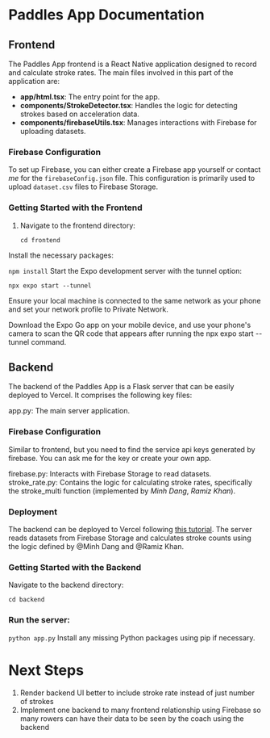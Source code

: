 # Paddles App Documentation

## Frontend

The Paddles App frontend is a React Native application designed to record and calculate stroke rates. The main files involved in this part of the application are:

- **app/html.tsx**: The entry point for the app.
- **components/StrokeDetector.tsx**: Handles the logic for detecting strokes based on acceleration data.
- **components/firebaseUtils.tsx**: Manages interactions with Firebase for uploading datasets.

### Firebase Configuration

To set up Firebase, you can either create a Firebase app yourself or contact *me* for the `firebaseConfig.json` file. This configuration is primarily used to upload `dataset.csv` files to Firebase Storage.

### Getting Started with the Frontend

1. Navigate to the frontend directory:

   ```cd frontend```

Install the necessary packages:

  ```npm install```
Start the Expo development server with the tunnel option:

  ```npx expo start --tunnel```
  
Ensure your local machine is connected to the same network as your phone and set your network profile to Private Network.

Download the Expo Go app on your mobile device, and use your phone's camera to scan the QR code that appears after running the npx expo start --tunnel command.

## Backend
The backend of the Paddles App is a Flask server that can be easily deployed to Vercel. It comprises the following key files:

app.py: The main server application.

### Firebase Configuration

Similar to frontend, but you need to find the service api keys generated by firebase. You can ask me for the key or create your own app.

firebase.py: Interacts with Firebase Storage to read datasets.
stroke_rate.py: Contains the logic for calculating stroke rates, specifically the stroke_multi function (implemented by *Minh Dang*, *Ramiz Khan*).

### Deployment

The backend can be deployed to Vercel following [this tutorial](https://www.youtube.com/watch?v=miQmOlPF_Gs&t=468s). The server reads datasets from Firebase Storage and calculates stroke counts using the logic defined by @Minh Dang and @Ramiz Khan.

### Getting Started with the Backend

Navigate to the backend directory:

```cd backend```
### Run the server:

```python app.py```
Install any missing Python packages using pip if necessary.

# Next Steps

1. Render backend UI better to include stroke rate instead of just number of strokes
2. Implement one backend to many frontend relationship using Firebase so many rowers can have their data to be seen by the coach using the backend
